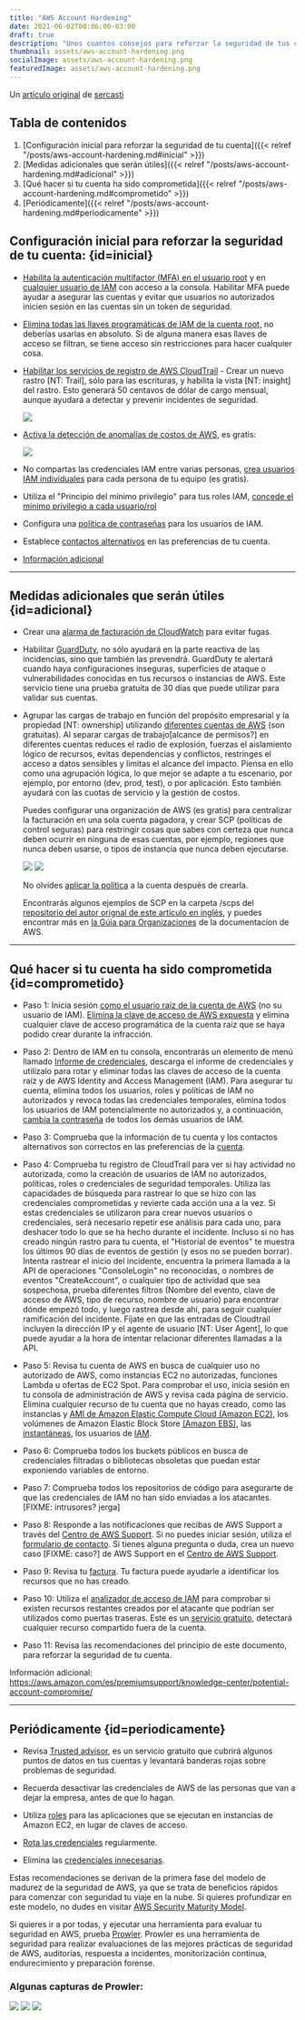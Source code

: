 ```yaml
---
title: "AWS Account Hardening"
date: 2021-06-02T00:06:00-03:00
draft: true
description: "Unos cuantos consejos para reforzar la seguridad de tus cuentas en AWS."
thumbnail: assets/aws-account-hardening.png
socialImage: assets/aws-account-hardening.png
featuredImage: assets/aws-account-hardening.png
---
```


Un [artículo original](https://github.com/sercasti/aws-hardening) de [sercasti](https://github.com/sercasti/)

## Tabla de contenidos

1. [Configuración inicial para reforzar la seguridad de tu cuenta]({{< relref "/posts/aws-account-hardening.md#inicial" >}})
2. [Medidas adicionales que serán útiles]({{< relref "/posts/aws-account-hardening.md#adicional" >}})
3. [Qué hacer si tu cuenta ha sido comprometida]({{< relref "/posts/aws-account-hardening.md#comprometido" >}})
4. [Periódicamente]({{< relref "/posts/aws-account-hardening.md#periodicamente" >}})

## Configuración inicial para reforzar la seguridad de tu cuenta: {id=inicial}

- [Habilita la autenticación multifactor (MFA) en el usuario root](https://docs.aws.amazon.com/IAM/latest/UserGuide/id_root-user.html#id_root-user_manage_mfa) y en [cualquier usuario de IAM](https://docs.aws.amazon.com/IAM/latest/UserGuide/id_credentials_mfa.html) con acceso a la consola. Habilitar MFA puede ayudar a asegurar las cuentas y evitar que usuarios no autorizados inicien sesión en las cuentas sin un token de seguridad.

- [Elimina todas las llaves programáticas de IAM de la cuenta root,](https://docs.aws.amazon.com/IAM/latest/UserGuide/best-practices.html#lock-away-credentials) no deberías usarlas en absoluto. Si de alguna manera esas llaves de acceso se filtran, se tiene acceso sin restricciones para hacer cualquier cosa.

- [Habilitar los servicios de registro de AWS CloudTrail](https://docs.aws.amazon.com/awscloudtrail/latest/userguide/cloudtrail-create-and-update-a-trail.html) - Crear un nuevo rastro [NT: Trail], sólo para las escrituras, y habilita la vista [NT: insight] del rastro. Esto generará 50 centavos de dólar de cargo mensual, aunque ayudará a detectar y prevenir incidentes de seguridad.

  ![](assets/aws-account-hardening-cloudtrail.png)

- [Activa la detección de anomalías de costos de AWS](https://docs.aws.amazon.com/awsaccountbilling/latest/aboutv2/getting-started-ad.html#create-ad-alerts), es gratis:

  ![](assets/aws-account-hardening-costAnomaly.png)

- No compartas las credenciales IAM entre varias personas, [crea usuarios IAM individuales](https://docs.aws.amazon.com/IAM/latest/UserGuide/best-practices.html#create-iam-users) para cada persona de tu equipo (es gratis).

- Utiliza el "Principio del mínimo privilegio" para tus roles IAM, [concede el mínimo privilegio a cada usuario/rol](https://docs.aws.amazon.com/IAM/latest/UserGuide/best-practices.html#grant-least-privilege) 

- Configura una [política de contraseñas](https://docs.aws.amazon.com/IAM/latest/UserGuide/id_credentials_passwords_account-policy.html) para los usuarios de IAM.

- Establece [contactos alternativos](https://console.aws.amazon.com/billing/home?#/account) en las preferencias de tu cuenta.

- [Información adicional](https://docs.aws.amazon.com/IAM/latest/UserGuide/best-practices.html)

---

## Medidas adicionales que serán útiles {id=adicional}

- Crear una [alarma de facturación de CloudWatch](https://docs.aws.amazon.com/AmazonCloudWatch/latest/monitoring/monitor_estimated_charges_with_cloudwatch.html) para evitar fugas.

- Habilitar [GuardDuty](https://aws.amazon.com/guardduty/), no sólo ayudará en la parte reactiva de las incidencias, sino que también las prevendrá. GuardDuty te alertará cuando haya configuraciones inseguras, superficies de ataque o vulnerabilidades conocidas en tus recursos o instancias de AWS. Este servicio tiene una prueba gratuita de 30 días que puede utilizar para validar sus cuentas.

- Agrupar las cargas de trabajo en función del propósito empresarial y la propiedad [NT: ownership] utilizando [diferentes cuentas de AWS](https://docs.aws.amazon.com/whitepapers/latest/organizing-your-aws-environment/benefits-of-using-multiple-aws-accounts.html) (son gratuitas). Al separar cargas de trabajo[alcance de permisos?] en diferentes cuentas reduces el radio de explosión, fuerzas el aislamiento lógico de recursos, evitas dependencias y conflictos, restringes el acceso a datos sensibles y limitas el alcance del impacto. Piensa en ello como una agrupación lógica, lo que mejor se adapte a tu escenario, por ejemplo, por entorno (dev, prod, test), o por aplicación.
Esto también ayudará con las cuotas de servicio y la gestión de costos.
  
  Puedes configurar una organización de AWS (es gratis) para centralizar la facturación en una sola cuenta pagadora, y crear SCP (políticas de control seguras) para restringir cosas que sabes con certeza que nunca deben ocurrir en ninguna de esas cuentas, por ejemplo, regiones que nunca deben usarse, o tipos de instancia que nunca deben ejecutarse. 

  ![](assets/aws-account-hardening-createOrg.png)
  ![](assets/aws-account-hardening-scpscreated.png")

  No olvides [aplicar la política](https://aws.amazon.com/blogs/security/how-to-use-service-control-policies-to-set-permission-guardrails-across-accounts-in-your-aws-organization/) a la cuenta después de crearla. 

  Encontrarás algunos ejemplos de SCP en la carpeta /scps del [repositorio del autor orignal de este artículo en inglés](https://github.com/sercasti/aws-hardening), y puedes encontrar más en [la Gúia para Organizaciones](https://docs.aws.amazon.com/organizations/latest/userguide/orgs_manage_policies_scps_examples.html) de la documentacíon de AWS.

---

## Qué hacer si tu cuenta ha sido comprometida {id=comprometido}

- Paso 1: Inicia sesión [como el usuario raíz de la cuenta de AWS](https://docs.aws.amazon.com/IAM/latest/UserGuide/id_root-user.html) (no su usuario de IAM). [Elimina la clave de acceso de AWS expuesta](https://aws.amazon.com/premiumsupport/knowledge-center/delete-access-key/) y elimina cualquier clave de acceso programática de la cuenta raíz que se haya podido crear durante la infracción.

- Paso 2: Dentro de IAM en tu consola, encontrarás un elemento de menú llamado [Informe de credenciales](https://aws.amazon.com/premiumsupport/knowledge-center/delete-access-key/), descarga el informe de credenciales y utilízalo para rotar y eliminar todas las claves de acceso de la cuenta raíz y de AWS Identity and Access Management (IAM). Para asegurar tu cuenta, elimina todos los usuarios, roles y políticas de IAM no autorizados y revoca todas las credenciales temporales, elimina todos los usuarios de IAM potencialmente no autorizados y, a continuación, [cambia la contraseña](https://docs.aws.amazon.com/IAM/latest/UserGuide/id_credentials_passwords_admin-change-user.html) de todos los demás usuarios de IAM.

- Paso 3: Comprueba que la información de tu cuenta y los contactos alternativos son correctos en las preferencias de la [cuenta](https://console.aws.amazon.com/billing/home?#/account).

- Paso 4: Comprueba tu registro de CloudTrail para ver si hay actividad no autorizada, como la creación de usuarios de IAM no autorizados, políticas, roles o credenciales de seguridad temporales.
Utiliza las capacidades de búsqueda para rastrear lo que se hizo con las credenciales comprometidas y revierte cada acción una a la vez.
Si estas credenciales se utilizaron para crear nuevos usuarios o credenciales, será necesario repetir ese análisis para cada uno, para deshacer todo lo que se ha hecho durante el incidente.
Incluso si no has creado ningún rastro para tu cuenta, el "Historial de eventos" te muestra los últimos 90 días de eventos de gestión (y esos no se pueden borrar).
Intenta rastrear el inicio del incidente, encuentra la primera llamada a la API de operaciones "ConsoleLogin" no reconocidas, o nombres de eventos "CreateAccount", o cualquier tipo de actividad que sea sospechosa, prueba diferentes filtros (Nombre del evento, clave de acceso de AWS, tipo de recurso, nombre de usuario) para encontrar dónde empezó todo, y luego rastrea desde ahí, para seguir cualquier ramificación del incidente.
Fíjate en que las entradas de Cloudtrail incluyen la dirección IP y el agente de usuario [NT: User Agent], lo que puede ayudar a la hora de intentar relacionar diferentes llamadas a la API.

- Paso 5: Revisa tu cuenta de AWS en busca de cualquier uso no autorizado de AWS, como instancias EC2 no autorizadas, funciones Lambda u ofertas de EC2 Spot.
Para comprobar el uso, inicia sesión en tu consola de administración de AWS y revisa cada página de servicio.
Elimina cualquier recurso de tu cuenta que no hayas creado, como las instancias y [AMI de Amazon Elastic Compute Cloud (Amazon EC2)](https://docs.aws.amazon.com/AWSEC2/latest/UserGuide/terminating-instances.html), los volúmenes de Amazon Elastic Block Store [(Amazon EBS)](https://docs.aws.amazon.com/AWSEC2/latest/UserGuide/ebs-deleting-volume.html), las [instantáneas](https://docs.aws.amazon.com/AWSEC2/latest/UserGuide/ebs-deleting-snapshot.html), los usuarios de [IAM](https://docs.aws.amazon.com/IAM/latest/UserGuide/id_users_manage.html#id_users_deleting).

- Paso 6: Comprueba todos los buckets públicos en busca de credenciales filtradas o bibliotecas obsoletas que puedan estar exponiendo variables de entorno.

- Paso 7: Comprueba todos los repositorios de código para asegurarte de que las credenciales de IAM no han sido enviadas a los atacantes.  [FIXME: intrusores? jerga]

- Paso 8: Responde a las notificaciones que recibas de AWS Support a través del [Centro de AWS Support](https://console.aws.amazon.com/support/).
Si no puedes iniciar sesión, utiliza el [formulario de contacto](https://pages.awscloud.com/contact-us-account-support.html).
Si tienes alguna pregunta o duda, crea un nuevo caso [FIXME: caso?] de AWS Support en el [Centro de AWS Support](https://console.aws.amazon.com/support/).

- Paso 9: Revisa tu [factura](https://docs.aws.amazon.com/awsaccountbilling/latest/aboutv2/invoice.html). Tu factura puede ayudarle a identificar los recursos que no has creado.

- Paso 10: Utiliza el [analizador de acceso de IAM](https://docs.aws.amazon.com/IAM/latest/UserGuide/what-is-access-analyzer.html) para comprobar si existen recursos restantes creados por el atacante que podrían ser utilizados como puertas traseras.
Este es un [servicio gratuito](https://console.aws.amazon.com/access-analyzer/), detectará cualquier recurso compartido fuera de la cuenta.

- Paso 11: Revisa las recomendaciones del principio de este documento, para reforzar la seguridad de tu cuenta.

Información adicional: 
https://aws.amazon.com/es/premiumsupport/knowledge-center/potential-account-compromise/

---

## Periódicamente {id=periodicamente}

- Revisa [Trusted advisor](https://aws.amazon.com/premiumsupport/technology/trusted-advisor/), es un servicio gratuito que cubrirá algunos puntos de datos en tus cuentas y levantará banderas rojas sobre problemas de seguridad.

- Recuerda desactivar las credenciales de AWS de las personas que van a dejar la empresa, antes de que lo hagan.

- Utiliza [roles](https://docs.aws.amazon.com/IAM/latest/UserGuide/id_roles_use_switch-role-ec2.html) para las aplicaciones que se ejecutan en instancias de Amazon EC2, en lugar de claves de acceso.

- [Rota las credenciales](https://docs.aws.amazon.com/IAM/latest/UserGuide/id_credentials_access-keys.html#Using_RotateAccessKey) regularmente.

- Elimina las [credenciales innecesarias](https://docs.aws.amazon.com/IAM/latest/UserGuide/id_credentials_finding-unused.html).

Estas recomendaciones se derivan de la primera fase del modelo de madurez de la seguridad de AWS, ya que se trata de beneficios rápidos para comenzar con seguridad tu viaje en la nube. Si quieres profundizar en este modelo, no dudes en visitar [AWS Security Maturity Model](https://maturitymodel.security.aws.dev/).

Si quieres ir a por todas, y ejecutar una herramienta para evaluar tu seguridad en AWS, prueba [Prowler](https://github.com/toniblyx/prowler).
Prowler es una herramienta de seguridad para realizar evaluaciones de las mejores prácticas de seguridad de AWS, auditorías, respuesta a incidentes, monitorización continua, endurecimiento y preparación forense. 

### Algunas capturas de Prowler:
![](assets/aws-account-hardening-prowler-1.png)
![](assets/aws-account-hardening-prowler-2.png)
![](assets/aws-account-hardening-prowler-3.png)
